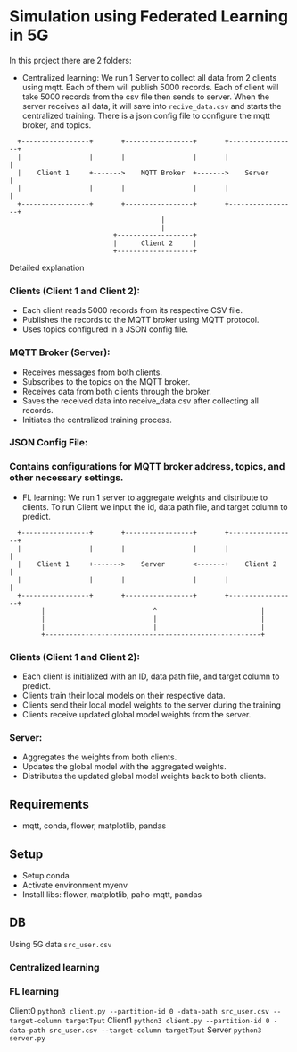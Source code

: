# Simulation using Federated Learning in 5G


In this project there are 2 folders:
- Centralized learning: We run 1 Server to collect all data from 2 clients using mqtt. Each of them will publish 5000 records. Each of client will take 5000 records from the csv file then sends to server. When the server receives all data, it will save into `recive_data.csv` and starts the centralized training. There is a json config file to configure the mqtt broker, and topics.
```
  +-----------------+       +-----------------+       +-----------------+
  |                 |       |                 |       |                 |
  |    Client 1     +------->    MQTT Broker  +------->    Server       |
  |                 |       |                 |       |                 |
  +-----------------+       +-----------------+       +-----------------+
                                      |
                                      |
                          +-------------------+
                          |      Client 2     |
                          +-------------------+
```
Detailed explanation 
### Clients (Client 1 and Client 2):

- Each client reads 5000 records from its respective CSV file.
- Publishes the records to the MQTT broker using MQTT protocol.
- Uses topics configured in a JSON config file.
### MQTT Broker (Server):

- Receives messages from both clients.
- Subscribes to the topics on the MQTT broker.
- Receives data from both clients through the broker.
- Saves the received data into receive_data.csv after collecting all records.
- Initiates the centralized training process.
### JSON Config File:

### Contains configurations for MQTT broker address, topics, and other necessary settings.


- FL learning: We run 1 server to aggregate weights  and distribute to clients. To run Client we input the id, data path file, and target column to predict. 
```
  +-----------------+       +-----------------+       +-----------------+
  |                 |       |                 |       |                 |
  |    Client 1     +------->    Server       <-------+    Client 2     |
  |                 |       |                 |       |                 |
  +-----------------+       +-----------------+       +-----------------+
        |                           ^                          |
        |                           |                          |
        |                           |                          |
        +------------------------------------------------------+
```
### Clients (Client 1 and Client 2):

- Each client is initialized with an ID, data path file, and target column to predict.
- Clients train their local models on their respective data.
- Clients send their local model weights to the server during the training
- Clients receive updated global model weights from the server.
### Server:

- Aggregates the weights from both clients.
- Updates the global model with the aggregated weights.
- Distributes the updated global model weights back to both clients.

## Requirements
- mqtt, conda, flower, matplotlib, pandas
## Setup
- Setup conda
- Activate environment myenv
- Install libs: flower, matplotlib, paho-mqtt, pandas
## DB
Using 5G data `src_user.csv`
### Centralized learning
### FL learning
Client0
`python3 client.py --partition-id 0 -data-path src_user.csv --target-column targetTput`
Client1
`python3 client.py --partition-id 0 -data-path src_user.csv --target-column targetTput`
Server
`python3 server.py`
